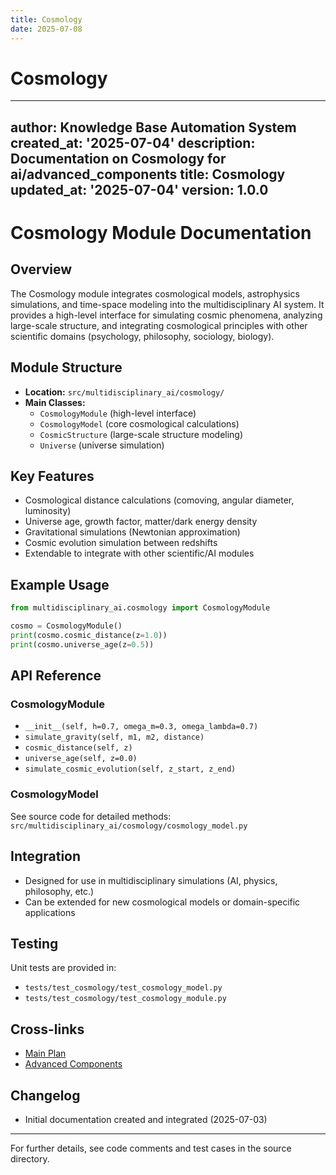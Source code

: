 ```yaml
---
title: Cosmology
date: 2025-07-08
---
```


# Cosmology

---
author: Knowledge Base Automation System
created_at: '2025-07-04'
description: Documentation on Cosmology for ai/advanced_components
title: Cosmology
updated_at: '2025-07-04'
version: 1.0.0
---

# Cosmology Module Documentation

## Overview
The Cosmology module integrates cosmological models, astrophysics simulations, and time-space modeling into the multidisciplinary AI system. It provides a high-level interface for simulating cosmic phenomena, analyzing large-scale structure, and integrating cosmological principles with other scientific domains (psychology, philosophy, sociology, biology).

## Module Structure
- **Location:** `src/multidisciplinary_ai/cosmology/`
- **Main Classes:**
  - `CosmologyModule` (high-level interface)
  - `CosmologyModel` (core cosmological calculations)
  - `CosmicStructure` (large-scale structure modeling)
  - `Universe` (universe simulation)

## Key Features
- Cosmological distance calculations (comoving, angular diameter, luminosity)
- Universe age, growth factor, matter/dark energy density
- Gravitational simulations (Newtonian approximation)
- Cosmic evolution simulation between redshifts
- Extendable to integrate with other scientific/AI modules

## Example Usage
```python
from multidisciplinary_ai.cosmology import CosmologyModule

cosmo = CosmologyModule()
print(cosmo.cosmic_distance(z=1.0))
print(cosmo.universe_age(z=0.5))
```

## API Reference
### CosmologyModule
- `__init__(self, h=0.7, omega_m=0.3, omega_lambda=0.7)`
- `simulate_gravity(self, m1, m2, distance)`
- `cosmic_distance(self, z)`
- `universe_age(self, z=0.0)`
- `simulate_cosmic_evolution(self, z_start, z_end)`

### CosmologyModel
See source code for detailed methods: `src/multidisciplinary_ai/cosmology/cosmology_model.py`

## Integration
- Designed for use in multidisciplinary simulations (AI, physics, philosophy, etc.)
- Can be extended for new cosmological models or domain-specific applications

## Testing
Unit tests are provided in:
- `tests/test_cosmology/test_cosmology_model.py`
- `tests/test_cosmology/test_cosmology_module.py`

## Cross-links
- [Main Plan](../../../plan.md)
- [Advanced Components](./)

## Changelog
- Initial documentation created and integrated (2025-07-03)

---
For further details, see code comments and test cases in the source directory.
